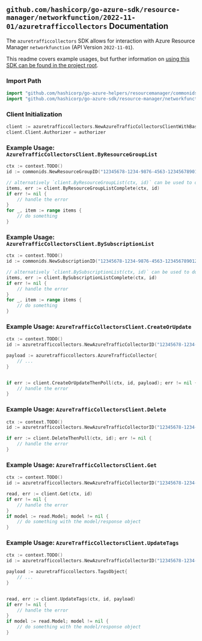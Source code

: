 
## `github.com/hashicorp/go-azure-sdk/resource-manager/networkfunction/2022-11-01/azuretrafficcollectors` Documentation

The `azuretrafficcollectors` SDK allows for interaction with Azure Resource Manager `networkfunction` (API Version `2022-11-01`).

This readme covers example usages, but further information on [using this SDK can be found in the project root](https://github.com/hashicorp/go-azure-sdk/tree/main/docs).

### Import Path

```go
import "github.com/hashicorp/go-azure-helpers/resourcemanager/commonids"
import "github.com/hashicorp/go-azure-sdk/resource-manager/networkfunction/2022-11-01/azuretrafficcollectors"
```


### Client Initialization

```go
client := azuretrafficcollectors.NewAzureTrafficCollectorsClientWithBaseURI("https://management.azure.com")
client.Client.Authorizer = authorizer
```


### Example Usage: `AzureTrafficCollectorsClient.ByResourceGroupList`

```go
ctx := context.TODO()
id := commonids.NewResourceGroupID("12345678-1234-9876-4563-123456789012", "example-resource-group")

// alternatively `client.ByResourceGroupList(ctx, id)` can be used to do batched pagination
items, err := client.ByResourceGroupListComplete(ctx, id)
if err != nil {
	// handle the error
}
for _, item := range items {
	// do something
}
```


### Example Usage: `AzureTrafficCollectorsClient.BySubscriptionList`

```go
ctx := context.TODO()
id := commonids.NewSubscriptionID("12345678-1234-9876-4563-123456789012")

// alternatively `client.BySubscriptionList(ctx, id)` can be used to do batched pagination
items, err := client.BySubscriptionListComplete(ctx, id)
if err != nil {
	// handle the error
}
for _, item := range items {
	// do something
}
```


### Example Usage: `AzureTrafficCollectorsClient.CreateOrUpdate`

```go
ctx := context.TODO()
id := azuretrafficcollectors.NewAzureTrafficCollectorID("12345678-1234-9876-4563-123456789012", "example-resource-group", "azureTrafficCollectorName")

payload := azuretrafficcollectors.AzureTrafficCollector{
	// ...
}


if err := client.CreateOrUpdateThenPoll(ctx, id, payload); err != nil {
	// handle the error
}
```


### Example Usage: `AzureTrafficCollectorsClient.Delete`

```go
ctx := context.TODO()
id := azuretrafficcollectors.NewAzureTrafficCollectorID("12345678-1234-9876-4563-123456789012", "example-resource-group", "azureTrafficCollectorName")

if err := client.DeleteThenPoll(ctx, id); err != nil {
	// handle the error
}
```


### Example Usage: `AzureTrafficCollectorsClient.Get`

```go
ctx := context.TODO()
id := azuretrafficcollectors.NewAzureTrafficCollectorID("12345678-1234-9876-4563-123456789012", "example-resource-group", "azureTrafficCollectorName")

read, err := client.Get(ctx, id)
if err != nil {
	// handle the error
}
if model := read.Model; model != nil {
	// do something with the model/response object
}
```


### Example Usage: `AzureTrafficCollectorsClient.UpdateTags`

```go
ctx := context.TODO()
id := azuretrafficcollectors.NewAzureTrafficCollectorID("12345678-1234-9876-4563-123456789012", "example-resource-group", "azureTrafficCollectorName")

payload := azuretrafficcollectors.TagsObject{
	// ...
}


read, err := client.UpdateTags(ctx, id, payload)
if err != nil {
	// handle the error
}
if model := read.Model; model != nil {
	// do something with the model/response object
}
```

